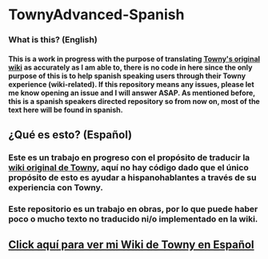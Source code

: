 # TownyAdvanced-Spanish
### What is this? (English)
#### This is a work in progress with the purpose of translating [Towny's original wiki](https://github.com/TownyAdvanced/Towny/wiki/) as accurately as I am able to, there is no code in here since the only purpose of this is to help spanish speaking users through their Towny experience (wiki-related). If this repository means any issues, please let me know opening an issue and I will answer ASAP. As mentioned before, this is a spanish speakers directed repository so from now on, most of the text here will be found in spanish.

## ¿Qué es esto? (Español)
### Este es un trabajo en progreso con el propósito de traducir la [wiki original de Towny](https://github.com/TownyAdvanced/Towny/wiki/), aquí no hay código dado que el único propósito de esto es ayudar a hispanohablantes a través de su experiencia con Towny.

### Este repositorio es un trabajo en obras, por lo que puede haber poco o mucho texto no traducido ni/o implementado en la wiki.

## [Click aquí para ver mi Wiki de Towny en Español](https://github.com/Fer-Jgu/TownyAdvanced-Spanish/wiki)
